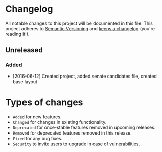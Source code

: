 # Changelog

All notable changes to this project will be documented in this file.
This project adheres to [Semantic Versioning](http://semver.org/) and [keeps a changelog](http://keepachangelog.com/) (you're reading it!).

## Unreleased

### Added

 - [2016-06-12] Created project, added senate candidates file, created base layout

# Types of changes

 - `Added` for new features.
 - `Changed` for changes in existing functionality.
 - `Deprecated` for once-stable features removed in upcoming releases.
 - `Removed` for deprecated features removed in this release.
 - `Fixed` for any bug fixes.
 - `Security` to invite users to upgrade in case of vulnerabilities.
